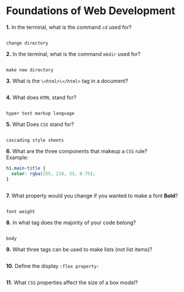# Foundations of Web Development

**1.** In the terminal, what is the command `cd` used for?

<!-- enter you answer in the space below -->

```

change directory
```

**2.** In the terminal, what is the command `mkdir` used for?

<!-- enter you answer in the space below -->

```

make new directory
```

**3.** What is the `\<html>\</html>` tag in a document?

<!-- enter you answer in the space below -->

```

```

**4.** What does `HTML` stand for?

<!-- enter you answer in the space below -->

```

hyper text markup language
```

**5.** What Does `CSS` stand for?

<!-- enter you answer in the space below -->

```

cascading style sheets
```

**6.** What are the three components that makeup a `CSS` rule? <br> Example:

```css
h1.main-title {
  color: rgba(255, 210, 33, 0.75);
}
```

<!-- enter you answer in the space below -->

```

```

**7.** What property would you change if you wanted to make a font **Bold**?

<!-- enter you answer in the space below -->

```

font weight
```

**8.** In what tag does the majority of your code belong?

<!-- enter you answer in the space below -->

```

body
```

**9.** What three tags can be used to make lists (not list items)?

<!-- enter you answer in the space below -->

```

```

**10.** Define the display `:flex property:`

<!-- enter you answer in the space below -->

```

```

**11.** What `CSS` properties affect the size of a box model?

<!-- enter you answer in the space below -->

```

```
